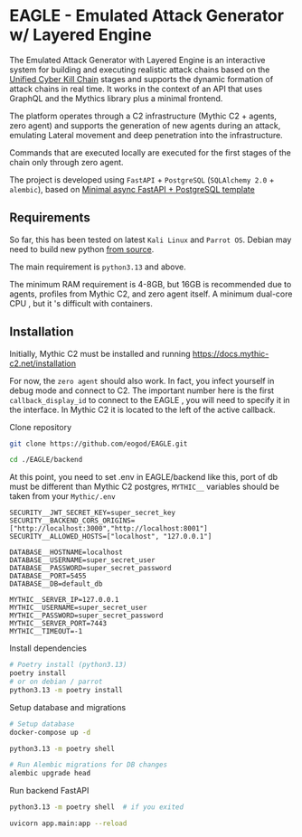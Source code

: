 # EAGLE - Emulated Attack Generator w/ Layered Engine

The Emulated Attack Generator with Layered Engine is an interactive system for building
and executing realistic attack chains based on the [Unified Cyber Kill Chain](https://www.unifiedkillchain.com/) stages and supports the dynamic formation of attack chains in real
time. It works in the context of an API that uses GraphQL and the Mythics library plus a minimal frontend.

The platform operates through a C2 infrastructure (Mythic C2 + agents, zero agent) and
supports the generation of new agents during an attack, emulating Lateral movement and
deep penetration into the infrastructure.

Commands that are executed locally are executed for the first stages of the chain only through zero agent.

The project is developed using `FastAPI` + `PostgreSQL` (`SQLAlchemy 2.0` + `alembic`), based on [Minimal async FastAPI + PostgreSQL template](https://github.com/rafsaf/minimal-fastapi-postgres-template/tree/main) 

## Requirements

So far, this has been tested on latest `Kali Linux` and `Parrot OS`. Debian may need to build new python [from source](https://docs.python.org/3/using/unix.html#building-python
).

The main requirement is `python3.13` and above.

The minimum RAM requirement is 4-8GB, but 16GB is recommended due to agents, profiles from Mythic C2, and zero agent itself.
A minimum dual-core CPU , but it 's difficult with containers.

## Installation 
Initially, Mythic C2 must be installed and running https://docs.mythic-c2.net/installation

For now, the `zero agent` should also work. In fact, you infect yourself in debug mode and connect to C2. The important number here is the first `callback_display_id` to connect to the EAGLE , you will need to specify it in the interface. In Mythic C2 it is located to the left of the active callback.

Clone repository
```bash
git clone https://github.com/eogod/EAGLE.git
```
```bash
cd ./EAGLE/backend
```

At this point, you need to set .env in EAGLE/backend like this, port of db must be different than Mythic C2 postgres, `MYTHIC__` variables should be taken from your `Mythic/.env`
```env
SECURITY__JWT_SECRET_KEY=super_secret_key
SECURITY__BACKEND_CORS_ORIGINS=["http://localhost:3000","http://localhost:8001"]
SECURITY__ALLOWED_HOSTS=["localhost", "127.0.0.1"]

DATABASE__HOSTNAME=localhost
DATABASE__USERNAME=super_secret_user
DATABASE__PASSWORD=super_secret_password
DATABASE__PORT=5455
DATABASE__DB=default_db

MYTHIC__SERVER_IP=127.0.0.1
MYTHIC__USERNAME=super_secret_user
MYTHIC__PASSWORD=super_secret_password
MYTHIC__SERVER_PORT=7443
MYTHIC__TIMEOUT=-1
```
Install dependencies
```bash
# Poetry install (python3.13)
poetry install
# or on debian / parrot
python3.13 -m poetry install
```
Setup database and migrations 
```bash
# Setup database
docker-compose up -d

python3.13 -m poetry shell

# Run Alembic migrations for DB changes
alembic upgrade head
```
Run backend FastAPI
```bash
python3.13 -m poetry shell  # if you exited

uvicorn app.main:app --reload
```
